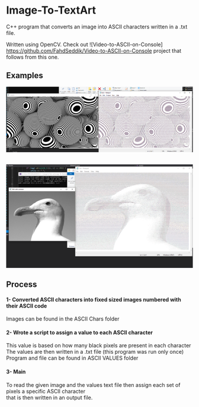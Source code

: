 # Image-To-TextArt
 C++ program that converts an image into ASCII characters written in a .txt file.

Written using OpenCV. Check out ![Video-to-ASCII-on-Console] https://github.com/FahdSeddik/Video-to-ASCII-on-Console project that follows from this one.

## Examples
![](https://github.com/FahdSeddik/Image-To-TextArt/blob/main/Screenshots/1.png)  
## 
  
![](https://github.com/FahdSeddik/Image-To-TextArt/blob/main/Screenshots/2.png)


  
## Process  
#### 1- Converted ASCII characters into fixed sized images numbered with their ASCII code  
Images can be found in the ASCII Chars folder
#### 2- Wrote a script to assign a value to each ASCII character  
This value is based on how many black pixels are present in each character  
The values are then written in a .txt file (this program was run only once)  
Program and file can be found in ASCII VALUES folder  
#### 3- Main  
To read the given image and the values text file then assign each set of pixels a specific ASCII character  
that is then written in an output file.  

